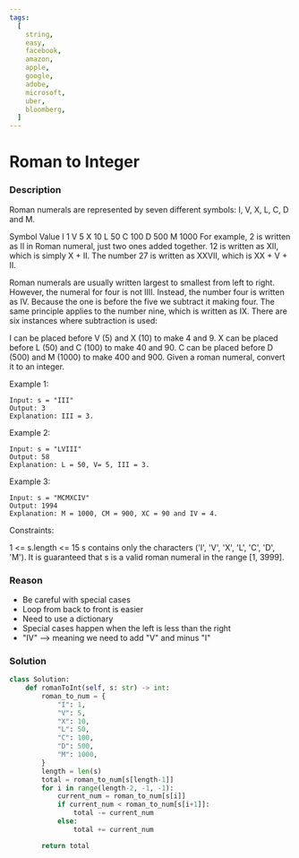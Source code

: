 ```yaml
---
tags:
  [
    string,
    easy,
    facebook,
    amazon,
    apple,
    google,
    adobe,
    microsoft,
    uber,
    bloomberg,
  ]
---
```


# Roman to Integer

### Description

Roman numerals are represented by seven different symbols: I, V, X, L, C, D and M.

Symbol Value
I 1
V 5
X 10
L 50
C 100
D 500
M 1000
For example, 2 is written as II in Roman numeral, just two ones added together. 12 is written as XII, which is simply X + II. The number 27 is written as XXVII, which is XX + V + II.

Roman numerals are usually written largest to smallest from left to right. However, the numeral for four is not IIII. Instead, the number four is written as IV. Because the one is before the five we subtract it making four. The same principle applies to the number nine, which is written as IX. There are six instances where subtraction is used:

I can be placed before V (5) and X (10) to make 4 and 9.
X can be placed before L (50) and C (100) to make 40 and 90.
C can be placed before D (500) and M (1000) to make 400 and 900.
Given a roman numeral, convert it to an integer.

Example 1:

```
Input: s = "III"
Output: 3
Explanation: III = 3.
```

Example 2:

```
Input: s = "LVIII"
Output: 58
Explanation: L = 50, V= 5, III = 3.
```

Example 3:

```
Input: s = "MCMXCIV"
Output: 1994
Explanation: M = 1000, CM = 900, XC = 90 and IV = 4.
```

Constraints:

1 <= s.length <= 15
s contains only the characters ('I', 'V', 'X', 'L', 'C', 'D', 'M').
It is guaranteed that s is a valid roman numeral in the range [1, 3999].

### Reason

- Be careful with special cases
- Loop from back to front is easier
- Need to use a dictionary
- Special cases happen when the left is less than the right
- "IV" --> meaning we need to add "V" and minus "I"

### Solution

```python
class Solution:
    def romanToInt(self, s: str) -> int:
        roman_to_num = {
            "I": 1,
            "V": 5,
            "X": 10,
            "L": 50,
            "C": 100,
            "D": 500,
            "M": 1000,
        }
        length = len(s)
        total = roman_to_num[s[length-1]]
        for i in range(length-2, -1, -1):
            current_num = roman_to_num[s[i]]
            if current_num < roman_to_num[s[i+1]]:
                total -= current_num
            else:
                total += current_num

        return total

```
